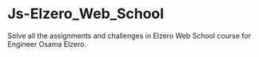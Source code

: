 # Js-Elzero_Web_School
Solve all the assignments and challenges in Elzero Web School course for Engineer Osama Elzero.
